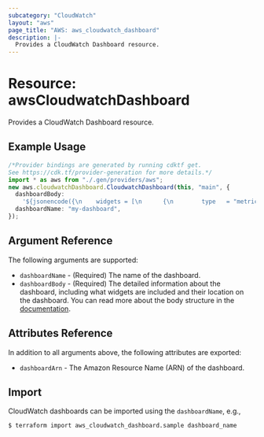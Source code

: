 ```yaml
---
subcategory: "CloudWatch"
layout: "aws"
page_title: "AWS: aws_cloudwatch_dashboard"
description: |-
  Provides a CloudWatch Dashboard resource.
---
```


# Resource: awsCloudwatchDashboard

Provides a CloudWatch Dashboard resource.

## Example Usage

```typescript
/*Provider bindings are generated by running cdktf get.
See https://cdk.tf/provider-generation for more details.*/
import * as aws from "./.gen/providers/aws";
new aws.cloudwatchDashboard.CloudwatchDashboard(this, "main", {
  dashboardBody:
    '${jsonencode({\n    widgets = [\n      {\n        type   = "metric"\n        x      = 0\n        y      = 0\n        width  = 12\n        height = 6\n\n        properties = {\n          metrics = [\n            [\n              "AWS/EC2",\n              "CPUUtilization",\n              "InstanceId",\n              "i-012345"\n            ]\n          ]\n          period = 300\n          stat   = "Average"\n          region = "us-east-1"\n          title  = "EC2 Instance CPU"\n        }\n      },\n      {\n        type   = "text"\n        x      = 0\n        y      = 7\n        width  = 3\n        height = 3\n\n        properties = {\n          markdown = "Hello world"\n        }\n      }\n    ]\n  })}',
  dashboardName: "my-dashboard",
});

```

## Argument Reference

The following arguments are supported:

* `dashboardName` - (Required) The name of the dashboard.
* `dashboardBody` - (Required) The detailed information about the dashboard, including what widgets are included and their location on the dashboard. You can read more about the body structure in the [documentation](https://docs.aws.amazon.com/AmazonCloudWatch/latest/APIReference/CloudWatch-Dashboard-Body-Structure.html).

## Attributes Reference

In addition to all arguments above, the following attributes are exported:

* `dashboardArn` - The Amazon Resource Name (ARN) of the dashboard.

## Import

CloudWatch dashboards can be imported using the `dashboardName`, e.g.,

```console
$ terraform import aws_cloudwatch_dashboard.sample dashboard_name
```
